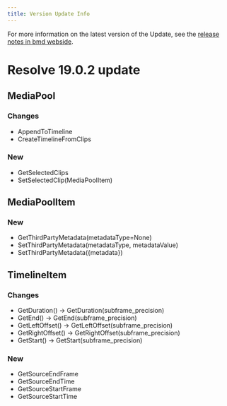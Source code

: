 ```yaml
---
title: Version Update Info
---
```


For more information on the latest version of the Update, see the [release notes in bmd webside](https://www.blackmagicdesign.com/support/family/davinci-resolve-and-fusion).


# Resolve 19.0.2 update
## MediaPool
### Changes
- AppendToTimeline
- CreateTimelineFromClips

### New
- GetSelectedClips
- SetSelectedClip(MediaPoolItem)

## MediaPoolItem

### New
- GetThirdPartyMetadata(metadataType=None)
- SetThirdPartyMetadata(metadataType, metadataValue)
- SetThirdPartyMetadata(\{metadata\})

## TimelineItem
### Changes
- GetDuration() -> GetDuration(subframe_precision)
- GetEnd() -> GetEnd(subframe_precision)
- GetLeftOffset() -> GetLeftOffset(subframe_precision)
- GetRightOffset() -> GetRightOffset(subframe_precision)
- GetStart() -> GetStart(subframe_precision)

### New
- GetSourceEndFrame
- GetSourceEndTime
- GetSourceStartFrame
- GetSourceStartTime
